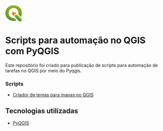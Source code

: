 
![QGIS](/create-themes/assets/qgis.png) 

# Scripts para automação no QGIS com PyQGIS

Este repositório foi criado para publicação de scripts para automação de tarefas no QGIS por meio do Pyqgis.

### Scripts
- [Criador de temas para mapas no QGIS](https://github.com/abimaelribeiro/qgis/tree/master/create-themes)

## Tecnologias utilizadas

- [PyQGIS](https://docs.qgis.org/3.28/en/docs/pyqgis_developer_cookbook/index.html)
